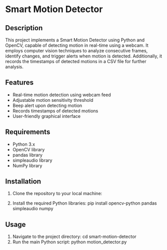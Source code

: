 # Smart Motion Detector

## Description
This project implements a Smart Motion Detector using Python and OpenCV, capable of detecting motion in real-time using a webcam. It employs computer vision techniques to analyze consecutive frames, identify changes, and trigger alerts when motion is detected. Additionally, it records the timestamps of detected motions in a CSV file for further analysis.

## Features
- Real-time motion detection using webcam feed
- Adjustable motion sensitivity threshold
- Beep alert upon detecting motion
- Records timestamps of detected motions
- User-friendly graphical interface

## Requirements
- Python 3.x
- OpenCV library
- pandas library
- simpleaudio library
- NumPy library

## Installation
1. Clone the repository to your local machine:

2. Install the required Python libraries:
  pip install opencv-python pandas simpleaudio numpy

## Usage
1. Navigate to the project directory:
  cd smart-motion-detector
2. Run the main Python script:
  python motion_detector.py
